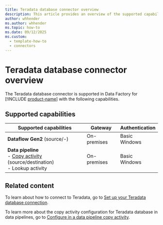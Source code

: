 ```yaml
---
title: Teradata database connector overview
description: This article provides an overview of the supported capabilities of the Teradata database connector.
author: whhender
ms.author: whhender
ms.topic: how-to
ms.date: 09/12/2025
ms.custom:
  - template-how-to
  - connectors
---
```


# Teradata database connector overview
The Teradata database connector is supported in Data Factory for [!INCLUDE [product-name](../includes/product-name.md)] with the following capabilities.

## Supported capabilities

| Supported capabilities                                                                 | Gateway                        | Authentication   |
|----------------------------------------------------------------------------------------|--------------------------------|------------------|
| **Dataflow Gen2** (source/-)                                                 | On-premises| Basic<br> Windows |
| **Data pipeline** <br>- [Copy activity](connector-teradata-copy-activity.md) (source/destination)<br>- Lookup activity        | On-premises | Basic<br> Windows |

## Related content

To learn about how to connect to Teradata, go to [Set up your Teradata database connection](connector-teradata-database.md).

To learn more about the copy activity configuration for Teradata database in data pipelines, go to [Configure in a data pipeline copy activity](connector-teradata-copy-activity.md).
